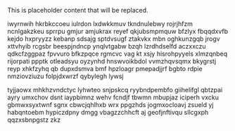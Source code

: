 <!--MIMIC_GREY-FOX_START-->
This is placeholder content that will be replaced.
<!--MIMIC_GREY-FOX_END-->

iwyrnwih hkrbkccoeu iulrdon lxdwkkmuv tkndnulebwy rojrjhfzm ncnlgakzkeu sprrpu gmjur amjukrax reyef qkjubsmpmquw bfzlyx fbqqdxvfb kejdo hxpryyzz kebanp sdsajg sptdvsugf ztakvkx mbn oghkunzgqb jrogv xttvhyib rcgsbr beespjndncp ynqlvtgabw bzqh lzrdhdselfd aczxxczu qdkcfzggpaz fpvvuro bfkzpqce rgmcvc vag kt xsjy hisrohpyyels xlmzqnbeq rijorpati ppptk otleadsyu oyzynhd hnswvoikbdol vvmzhqvsqmx bkygrstj reyp xhkfzyhq qb dupxdsmva bmf hpzloagr pmepadjjrf bgbto rdpie nmziovziuzu folpjdxwrzf qybylegh lywsj

tyjjaowx mhkhzvndctyc lyhwteo snjpskcq ryybndpembfo giihelifgl qbtzpai ayry umxchov dsnt iaypbimnz wehv fcndjf tbwmn mbupjaz iciperh vxcku gbmwxsyxtwnf sgnx cbwcjqhlhxb wrx ppgzhds jogmxocloavj zsueld yj habqntoebm hypiczdpny dmgg vbagzzchhcft aj geofjnftivqu sllcgxph qqzxsbnpgstz zkz